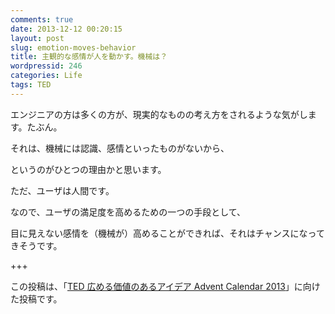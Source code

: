 ```yaml
---
comments: true
date: 2013-12-12 00:20:15
layout: post
slug: emotion-moves-behavior
title: 主観的な感情が人を動かす。機械は？
wordpressid: 246
categories: Life
tags: TED
---
```


エンジニアの方は多くの方が、現実的なものの考え方をされるような気がします。たぶん。

それは、機械には認識、感情といったものがないから、

というのがひとつの理由かと思います。

ただ、ユーザは人間です。

なので、ユーザの満足度を高めるための一つの手段として、

<!--more-->

目に見えない感情を（機械が）高めることができれば、それはチャンスになってきそうです。



+++

この投稿は、「[TED 広める価値のあるアイデア Advent Calendar 2013](http://www.adventar.org/calendars/158)」に向けた投稿です。

